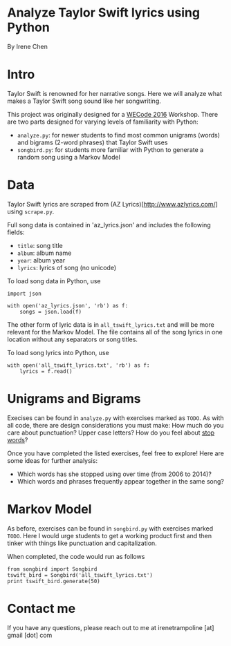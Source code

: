 # Analyze Taylor Swift lyrics using Python
By Irene Chen

# Intro
Taylor Swift is renowned for her narrative songs. Here we will analyze what makes a Taylor Swift song sound like her songwriting.

This project was originally designed for a [WECode 2016](http://www.wecodeharvard.com/) Workshop. There are two parts designed for varying levels of familiarity with Python:

 * `analyze.py`: for newer students to find most common unigrams (words) and bigrams (2-word phrases) that Taylor Swift uses
 * `songbird.py`: for students more familiar with Python to generate a random song using a Markov Model

# Data
Taylor Swift lyrics are scraped from (AZ Lyrics)[http://www.azlyrics.com/] using `scrape.py`.

Full song data is contained in 'az_lyrics.json' and includes the following fields:
 * `title`: song title
 * `album`: album name
 * `year`: album year
 * `lyrics`: lyrics of song (no unicode)

To load song data in Python, use

```
import json

with open('az_lyrics.json', 'rb') as f:
	songs = json.load(f)
```

The other form of lyric data is in `all_tswift_lyrics.txt` and will be more relevant for the Markov Model. The file contains all of the song lyrics in one location without any separators or song titles.

To load song lyrics into Python, use
```
with open('all_tswift_lyrics.txt', 'rb') as f:
	lyrics = f.read()
```

# Unigrams and Bigrams
Execises can be found in `analyze.py` with exercises marked as `TODO`. As with all code, there are design considerations you must make: How much do you care about punctuation? Upper case letters? How do you feel about [stop words](https://en.wikipedia.org/wiki/Stop_words)?

Once you have completed the listed exercises, feel free to explore! Here are some ideas for further analysis:
 * Which words has she stopped using over time (from 2006 to 2014)?
 * Which words and phrases frequently appear together in the same song?

# Markov Model
As before, exercises can be found in `songbird.py` with exercises marked `TODO`. Here I would urge students to get a working product first and then tinker with things like punctuation and capitalization.

When completed, the code would run as follows

```
from songbird import Songbird
tswift_bird = Songbird('all_tswift_lyrics.txt')
print tswift_bird.generate(50)
```

# Contact me
If you have any questions, please reach out to me at irenetrampoline \[at\] gmail \[dot\] com
```